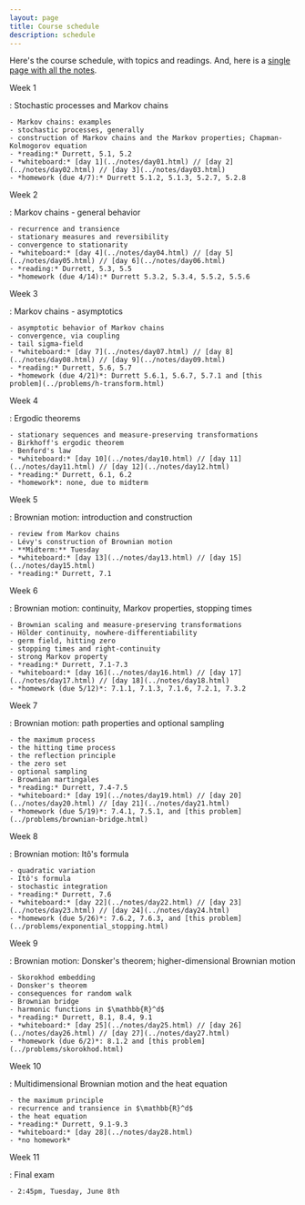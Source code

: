 ```yaml
---
layout: page
title: Course schedule
description: schedule
---
```


Here's the course schedule,
with topics and readings.
And, here is a [single page with all the notes](everything.html).

Week 1

: Stochastic processes and Markov chains

    - Markov chains: examples
    - stochastic processes, generally
    - construction of Markov chains and the Markov properties; Chapman-Kolmogorov equation
    - *reading:* Durrett, 5.1, 5.2
    - *whiteboard:* [day 1](../notes/day01.html) // [day 2](../notes/day02.html) // [day 3](../notes/day03.html)
    - *homework (due 4/7):* Durrett 5.1.2, 5.1.3, 5.2.7, 5.2.8

Week 2

: Markov chains - general behavior

    - recurrence and transience
    - stationary measures and reversibility
    - convergence to stationarity
    - *whiteboard:* [day 4](../notes/day04.html) // [day 5](../notes/day05.html) // [day 6](../notes/day06.html)
    - *reading:* Durrett, 5.3, 5.5
    - *homework (due 4/14):* Durrett 5.3.2, 5.3.4, 5.5.2, 5.5.6

Week 3

: Markov chains - asymptotics

    - asymptotic behavior of Markov chains
    - convergence, via coupling
    - tail sigma-field
    - *whiteboard:* [day 7](../notes/day07.html) // [day 8](../notes/day08.html) // [day 9](../notes/day09.html)
    - *reading:* Durrett, 5.6, 5.7
    - *homework (due 4/21)*: Durrett 5.6.1, 5.6.7, 5.7.1 and [this problem](../problems/h-transform.html)

Week 4

: Ergodic theorems

    - stationary sequences and measure-preserving transformations
    - Birkhoff's ergodic theorem
    - Benford's law
    - *whiteboard:* [day 10](../notes/day10.html) // [day 11](../notes/day11.html) // [day 12](../notes/day12.html)
    - *reading:* Durrett, 6.1, 6.2
    - *homework*: none, due to midterm

Week 5

: Brownian motion: introduction and construction

    - review from Markov chains
    - Lévy's construction of Brownian motion
    - **Midterm:** Tuesday
    - *whiteboard:* [day 13](../notes/day13.html) // [day 15](../notes/day15.html)
    - *reading:* Durrett, 7.1

Week 6

: Brownian motion: continuity, Markov properties, stopping times

    - Brownian scaling and measure-preserving transformations
    - Hölder continuity, nowhere-differentiability
    - germ field, hitting zero
    - stopping times and right-continuity
    - strong Markov property
    - *reading:* Durrett, 7.1-7.3
    - *whiteboard:* [day 16](../notes/day16.html) // [day 17](../notes/day17.html) // [day 18](../notes/day18.html)
    - *homework (due 5/12)*: 7.1.1, 7.1.3, 7.1.6, 7.2.1, 7.3.2

Week 7

: Brownian motion: path properties and optional sampling

    - the maximum process
    - the hitting time process
    - the reflection principle
    - the zero set
    - optional sampling
    - Brownian martingales
    - *reading:* Durrett, 7.4-7.5
    - *whiteboard:* [day 19](../notes/day19.html) // [day 20](../notes/day20.html) // [day 21](../notes/day21.html)
    - *homework (due 5/19)*: 7.4.1, 7.5.1, and [this problem](../problems/brownian-bridge.html)

Week 8

: Brownian motion: Itô's formula

    - quadratic variation
    - Itô's formula 
    - stochastic integration
    - *reading:* Durrett, 7.6
    - *whiteboard:* [day 22](../notes/day22.html) // [day 23](../notes/day23.html) // [day 24](../notes/day24.html)
    - *homework (due 5/26)*: 7.6.2, 7.6.3, and [this problem](../problems/exponential_stopping.html)

Week 9

: Brownian motion: Donsker's theorem; higher-dimensional Brownian motion

    - Skorokhod embedding
    - Donsker's theorem
    - consequences for random walk
    - Brownian bridge
    - harmonic functions in $\mathbb{R}^d$
    - *reading:* Durrett, 8.1, 8.4, 9.1
    - *whiteboard:* [day 25](../notes/day25.html) // [day 26](../notes/day26.html) // [day 27](../notes/day27.html)
    - *homework (due 6/2)*: 8.1.2 and [this problem](../problems/skorokhod.html)


Week 10

: Multidimensional Brownian motion and the heat equation

    - the maximum principle
    - recurrence and transience in $\mathbb{R}^d$
    - the heat equation
    - *reading:* Durrett, 9.1-9.3
    - *whiteboard:* [day 28](../notes/day28.html)
    - *no homework*

Week 11

: Final exam

    - 2:45pm, Tuesday, June 8th
